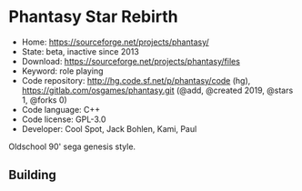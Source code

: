 # Phantasy Star Rebirth

- Home: https://sourceforge.net/projects/phantasy/
- State: beta, inactive since 2013
- Download: https://sourceforge.net/projects/phantasy/files
- Keyword: role playing
- Code repository: http://hg.code.sf.net/p/phantasy/code (hg), https://gitlab.com/osgames/phantasy.git (@add, @created 2019, @stars 1, @forks 0)
- Code language: C++
- Code license: GPL-3.0
- Developer: Cool Spot, Jack Bohlen, Kami, Paul

Oldschool 90' sega genesis style.

## Building
